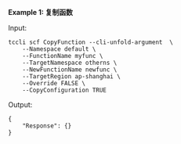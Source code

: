 **Example 1: 复制函数**



Input: 

```
tccli scf CopyFunction --cli-unfold-argument  \
    --Namespace default \
    --FunctionName myfunc \
    --TargetNamespace otherns \
    --NewFunctionName newfunc \
    --TargetRegion ap-shanghai \
    --Override FALSE \
    --CopyConfiguration TRUE
```

Output: 
```
{
    "Response": {}
}
```

